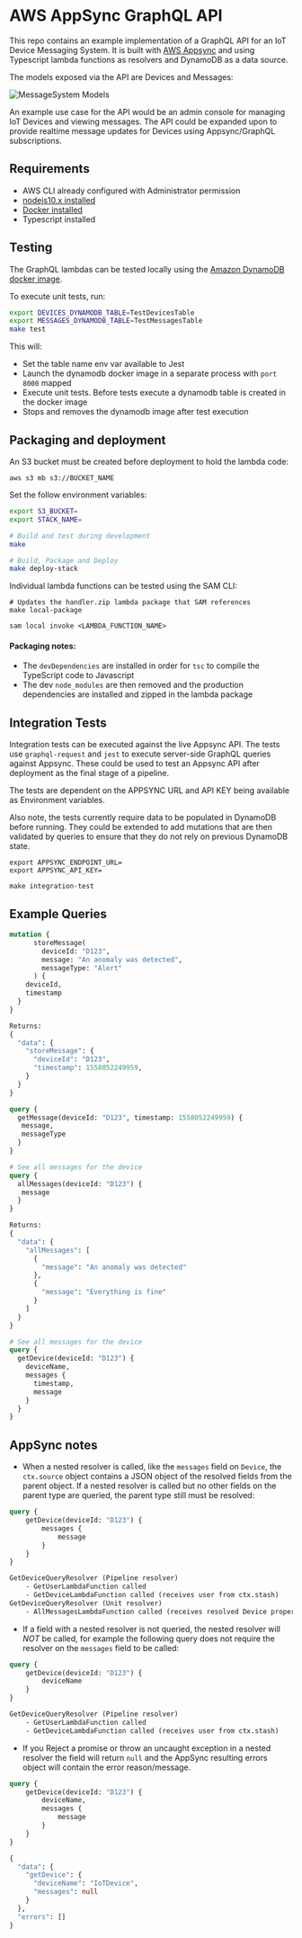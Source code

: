 # AWS AppSync GraphQL API

This repo contains an example implementation of a GraphQL API for an IoT Device Messaging System. It is 
built with [AWS Appsync](https://aws.amazon.com/appsync/) and using Typescript lambda functions as resolvers and DynamoDB as a data source. 

The models exposed via the API are Devices and Messages:

![MessageSystem Models](docs/models.jpeg)

An example use case for the API would be an admin console for managing IoT Devices and viewing messages. The API could
be expanded upon to provide realtime message updates for Devices using Appsync/GraphQL subscriptions.

## Requirements

* AWS CLI already configured with Administrator permission
* [nodejs10.x installed](https://nodejs.org/en/download/releases/)
* [Docker installed](https://www.docker.com/community-edition)
* Typescript installed

## Testing

The GraphQL lambdas can be tested locally using the [Amazon DynamoDB docker image](https://hub.docker.com/r/amazon/dynamodb-local).

To execute unit tests, run:
```bash
export DEVICES_DYNAMODB_TABLE=TestDevicesTable
export MESSAGES_DYNAMODB_TABLE=TestMessagesTable
make test
```

This will:
- Set the table name env var available to Jest  
- Launch the dynamodb docker image in a separate process with `port 8000` mapped  
- Execute unit tests. Before tests execute a dynamodb table is created in the docker image  
- Stops and removes the dynamodb image after test execution  

## Packaging and deployment

An S3 bucket must be created before deployment to hold the lambda code:

```
aws s3 mb s3://BUCKET_NAME
```

Set the follow environment variables:
```bash
export S3_BUCKET=
export STACK_NAME=
```

```bash
# Build and test during development
make

# Build, Package and Deploy
make deploy-stack
```

Individual lambda functions can be tested using the SAM CLI:
```
# Updates the handler.zip lambda package that SAM references
make local-package

sam local invoke <LAMBDA_FUNCTION_NAME>
```

#### Packaging notes:
- The `devDependencies` are installed in order for `tsc` to compile the TypeScript code to Javascript
- The dev `node_modules` are then removed and the production dependencies are installed and zipped in the lambda package

## Integration Tests

Integration tests can be executed against the live Appsync API. The tests use `graphql-request` and `jest` to 
execute server-side GraphQL queries against Appsync. These could be used to test an Appsync API after deployment as the
final stage of a pipeline.

The tests are dependent on the APPSYNC URL and API KEY being available as Environment variables.

Also note, the tests currently require data to be populated in DynamoDB before running. 
They could be extended to add mutations that are then validated by queries to ensure that they 
do not rely on previous DynamoDB state.

```
export APPSYNC_ENDPOINT_URL=
export APPSYNC_API_KEY=

make integration-test
```


## Example Queries

```graphql
mutation {
      storeMessage(
        deviceId: "D123", 
        message: "An anomaly was detected",
        messageType: "Alert"
      ) {
    deviceId,
    timestamp
  }
}

Returns:
{
  "data": {
    "storeMessage": {
      "deviceId": "D123",
      "timestamp": 1558052249959,
    }
  }
}

query {
  getMessage(deviceId: "D123", timestamp: 1558052249959) {
   message,
   messageType
  }
}

# See all messages for the device
query {
  allMessages(deviceId: "D123") {
   message
  }
}

Returns:
{
  "data": {
    "allMessages": [
      {
        "message": "An anomaly was detected"
      },
      {
        "message": "Everything is fine"
      }
    ]
  }
}

# See all messages for the device
query {
  getDevice(deviceId: "D123") {
    deviceName,
    messages {
      timestamp,
      message
    }
  }
}
```

## AppSync notes

- When a nested resolver is called, like the `messages` field on `Device`, the `ctx.source` object contains a JSON 
object of the resolved fields from the parent object. If a nested resolver is called but no other fields on the parent 
type are queried, the parent type still must be resolved:
```graphql
query {
    getDevice(deviceId: "D123") {
        messages {
            message
        }
    }
}

GetDeviceQueryResolver (Pipeline resolver)
    - GetUserLambdaFunction called
    - GetDeviceLambdaFunction called (receives user from ctx.stash)
GetDeviceQueryResolver (Unit resolver)
    - AllMessagesLambdaFunction called (receives resolved Device properties from ctx.source)
```

- If a field with a nested resolver is not queried, the nested resolver will *NOT* be called, for example the following 
query does not require the resolver on the `messages` field to be called:
```graphql
query {
    getDevice(deviceId: "D123") {
        deviceName
    }
}

GetDeviceQueryResolver (Pipeline resolver)
    - GetUserLambdaFunction called
    - GetDeviceLambdaFunction called (receives user from ctx.stash)
```

- If you Reject a promise or throw an uncaught exception in a nested resolver the field will return `null` and the 
AppSync resulting errors object will contain the error reason/message.
```graphql
query {
    getDevice(deviceId: "D123") {
        deviceName,
        messages {
            message
        }
    }
}

{
  "data": {
    "getDevice": {
      "deviceName": "IoTDevice",
      "messages": null
    }
  },
  "errors": []
}
```

